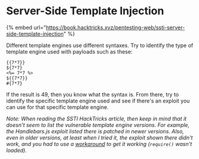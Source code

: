# Server-Side Template Injection

{% embed url="https://book.hacktricks.xyz/pentesting-web/ssti-server-side-template-injection" %}

Different template engines use different syntaxes. Try to identify the type of template engine used with payloads such as these:

```
{{7*7}}
${7*7}
<%= 7*7 %>
${{7*7}}
#{7*7}
```

If the result is 49, then you know what the syntax is. From there, try to identify the specific template engine used and see if there's an exploit you can use for that specific template engine.

_Note: When reading the SSTI HackTricks article, then keep in mind that it doesn't seem to list the vulnerable template engine versions. For example, the Handlebars.js exploit listed there is patched in newer versions. Also, even in older versions, at least when I tried it, the exploit shown there didn't work, and you had to use a_ [_workaround_](https://licenciaparahackear.github.io/en/posts/bypassing-a-restrictive-js-sandbox/) _to get it working (`require()` wasn't loaded)._
